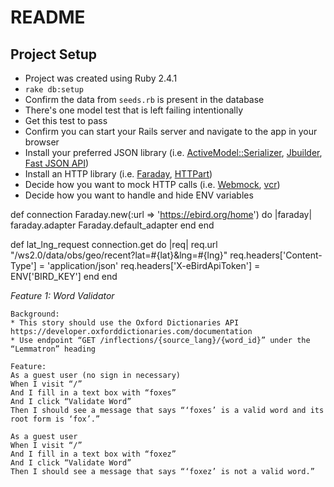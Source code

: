 # README

## Project Setup

* Project was created using Ruby 2.4.1
* `rake db:setup`
* Confirm the data from `seeds.rb` is present in the database
* There's one model test that is left failing intentionally
* Get this test to pass
* Confirm you can start your Rails server and navigate to the app in your browser
* Install your preferred JSON library (i.e. [ActiveModel::Serializer](https://github.com/rails-api/active_model_serializers), [Jbuilder](https://github.com/rails/jbuilder), [Fast JSON API](https://github.com/Netflix/fast_jsonapi))
* Install an HTTP library (i.e. [Faraday](https://github.com/lostisland/faraday), [HTTPart](https://github.com/jnunemaker/httparty))
* Decide how you want to mock HTTP calls (i.e. [Webmock](https://github.com/bblimke/webmock), [vcr](https://github.com/vcr/vcr))
* Decide how you want to handle and hide ENV variables

def connection
  Faraday.new(:url => 'https://ebird.org/home') do |faraday|
    faraday.adapter  Faraday.default_adapter
  end
end

def lat_lng_request
  connection.get do |req|
    req.url "/ws2.0/data/obs/geo/recent?lat=#{lat}&lng=#{lng}"
    req.headers['Content-Type'] = 'application/json'
    req.headers['X-eBirdApiToken'] = ENV['BIRD_KEY']
  end
end

*Feature 1: Word Validator*

```
Background:
* This story should use the Oxford Dictionaries API https://developer.oxforddictionaries.com/documentation
* Use endpoint “GET /inflections/{source_lang}/{word_id}” under the “Lemmatron” heading

Feature:
As a guest user (no sign in necessary)
When I visit “/”
And I fill in a text box with “foxes”
And I click “Validate Word”
Then I should see a message that says “‘foxes’ is a valid word and its root form is ‘fox’.”

As a guest user
When I visit “/”
And I fill in a text box with “foxez”
And I click “Validate Word”
Then I should see a message that says “‘foxez’ is not a valid word.”
